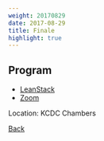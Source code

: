 ```yaml
---
weight: 20170829
date: 2017-08-29
title: Finale
highlight: true
---
```


## Program

* [LeanStack](https://leanstack.com)
* [Zoom](https://zoom.us)

Location: KCDC Chambers

[Back](/schedule)